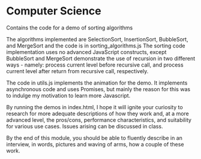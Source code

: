 # Computer Science
Contains the code for a demo of sorting algorithms

The algorithms implemented are SelectionSort, InsertionSort, BubbleSort, and MergeSort and the code is in sorting_algorithms.js
The sorting code implementation uses no advanced JavaScript constructs, except BubbleSort and MergeSort demonstrate the use
of recursion in two different ways - namely: process current level before recursive call, and process current level after return
from recursive call, respectively.

The code in utils.js implements the animation for the demo. It implements asynchronous code and uses Promises, but mainly the reason
for this was to indulge my motivation to learn more Javascript.

By running the demos in index.html, I hope it will ignite your curiosity to research for more adequate descriptions of how they work
and, at a more advanced level, the pros/cons, performance characteristics, and suitability for various use cases. Issues arising can
be discussed in class.

By the end of this module, you should be able to fluently describe in an interview, in words, pictures and waving of arms, how a couple
of these work.
